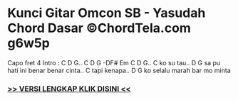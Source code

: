
 # Kunci Gitar Omcon SB - Yasudah Chord Dasar ©ChordTela.com g6w5p


Capo fret 4 Intro : C D G.. C D G -DF# Em C D G.. C ko su tau.. D G sa pu hati ini benar benar cinta.. C tapi kenapa.. D G ko selalu marah bar mo minta

###  <a href="https://shortlighzx.web.app?sq=Kunci Gitar Omcon SB - Yasudah Chord Dasar ©ChordTela.com"> >> VERSI LENGKAP KLIK DISINI << </a>
